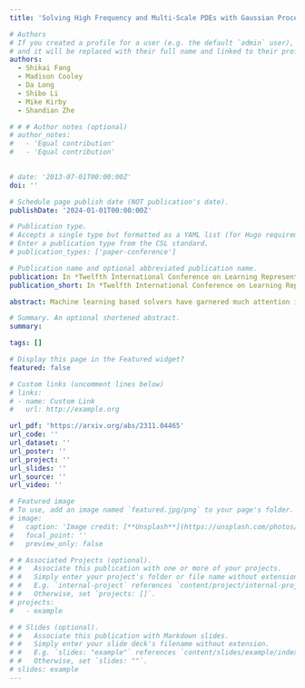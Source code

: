 ```yaml
---
title: 'Solving High Frequency and Multi-Scale PDEs with Gaussian Processes'

# Authors
# If you created a profile for a user (e.g. the default `admin` user), write the username (folder name) here
# and it will be replaced with their full name and linked to their profile.
authors:
  - Shikai Fang
  - Madison Cooley
  - Da Long
  - Shibo Li
  - Mike Kirby
  - Shandian Zhe

# # # Author notes (optional)
# author_notes:
#   - 'Equal contribution'
#   - 'Equal contribution'
  

# date: '2013-07-01T00:00:00Z'
doi: ''

# Schedule page publish date (NOT publication's date).
publishDate: '2024-01-01T00:00:00Z'

# Publication type.
# Accepts a single type but formatted as a YAML list (for Hugo requirements).
# Enter a publication type from the CSL standard.
# publication_types: ['paper-conference']

# Publication name and optional abbreviated publication name.
publication: In *Twelfth International Conference on Learning Representations (<span style="color:blue">ICLR 2024</span>)* 
publication_short: In *Twelfth International Conference on Learning Representations (<span style="color:blue">ICLR 2024</span>)*

abstract: Machine learning based solvers have garnered much attention in physical simulation and scientific computing, with a prominent example, physics-informed neural networks (PINNs). However, PINNs often struggle to solve high-frequency and multi-scale PDEs, which can be due to spectral bias during neural network training. To address this problem, we resort to the Gaussian process (GP) framework. To flexibly capture the dominant frequencies, we model the power spectrum of the PDE solution with a student t mixture or Gaussian mixture. We then apply the inverse Fourier transform to obtain the covariance function (according to the Wiener-Khinchin theorem). The covariance derived from the Gaussian mixture spectrum corresponds to the known spectral mixture kernel. We are the first to discover its rationale and effectiveness for PDE solving. Next,we estimate the mixture weights in the log domain, which we show is equivalent to placing a Jeffreys prior. It automatically induces sparsity, prunes excessive frequencies, and adjusts the remaining toward the ground truth. Third, to enable efficient and scalable computation on massive collocation points, which are critical to capture high frequencies, we place the collocation points on a grid, and multiply our covariance function at each input dimension. We use the GP conditional mean to predict the solution and its derivatives so as to fit the boundary condition and the equation itself. As a result, we can derive a Kronecker product structure in the covariance matrix. We use Kronecker product properties and multilinear algebra to greatly promote computational efficiency and scalability, without any low-rank approximations. We show the advantage of our method in systematic experiments.

# Summary. An optional shortened abstract.
summary: 

tags: []

# Display this page in the Featured widget?
featured: false

# Custom links (uncomment lines below)
# links:
# - name: Custom Link
#   url: http://example.org

url_pdf: 'https://arxiv.org/abs/2311.04465'
url_code: ''
url_dataset: ''
url_poster: ''
url_project: ''
url_slides: ''
url_source: ''
url_video: ''

# Featured image
# To use, add an image named `featured.jpg/png` to your page's folder.
# image:
#   caption: 'Image credit: [**Unsplash**](https://unsplash.com/photos/pLCdAaMFLTE)'
#   focal_point: ''
#   preview_only: false

# # Associated Projects (optional).
# #   Associate this publication with one or more of your projects.
# #   Simply enter your project's folder or file name without extension.
# #   E.g. `internal-project` references `content/project/internal-project/index.md`.
# #   Otherwise, set `projects: []`.
# projects:
#   - example

# # Slides (optional).
# #   Associate this publication with Markdown slides.
# #   Simply enter your slide deck's filename without extension.
# #   E.g. `slides: "example"` references `content/slides/example/index.md`.
# #   Otherwise, set `slides: ""`.
# slides: example
---
```


<!-- {{% callout note %}}
Click the _Cite_ button above to demo the feature to enable visitors to import publication metadata into their reference management software.
{{% /callout %}}

{{% callout note %}}
Create your slides in Markdown - click the _Slides_ button to check out the example.
{{% /callout %}}

Add the publication's **full text** or **supplementary notes** here. You can use rich formatting such as including [code, math, and images](https://wowchemy.com/docs/content/writing-markdown-latex/). -->
